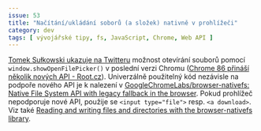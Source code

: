 ```yaml
---
issue: 53
title: "Načítání/ukládání soborů (a složek) nativně v prohlížeči"
category: dev
tags: [ vývojářské tipy, fs, JavaScript, Chrome, Web API ]
---
```


[Tomek Sułkowski ukazuje na Twitteru](https://twitter.com/sulco/status/1313798240043753473) možnost otevírání souborů pomocí `window.showOpenFilePicker()` v poslední verzi Chromu ([Chrome 86 přináší několik nových API - Root.cz](https://www.root.cz/zpravicky/chrome-86-prinasi-nekolik-novych-api/)). Univerzálně použitelný kód nezávisle na podpoře nového API je k nalezení v [GoogleChromeLabs/browser-nativefs: Native File System API with legacy fallback in the browser](https://github.com/GoogleChromeLabs/browser-nativefs). Pokud prohlížeč nepodporuje nové API, použije se `<input type="file">` resp. `<a download>`. Viz také [Reading and writing files and directories with the browser-nativefs library](https://web.dev/browser-nativefs/).